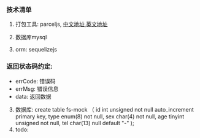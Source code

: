 ### 技术清单
1. 打包工具: parceljs, [中文地址](https://parceljs.docschina.org/),[英文地址](https://parceljs.org/)

2. 数据库mysql

3. orm: sequelizejs

### 返回状态码约定:
 * errCode: 错误码
 * errMsg: 错误信息
 * data: 返回数据
 
3. 数据库:
  create table fs-mock
	（
		id int unsigned not null auto_increment primary key,
		type enum(8) not null,
		sex char(4) not null,
		age tinyint unsigned not null,
		tel char(13) null default "-"
	);
4. todo:
